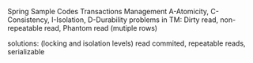 Spring Sample Codes
Transactions Management
A-Atomicity, C-Consistency, I-Isolation, D-Durability
problems in TM:
Dirty read, non-repeatable read, Phantom read (mutiple rows)

solutions:
(locking and isolation levels) read commited, repeatable reads, serializable 